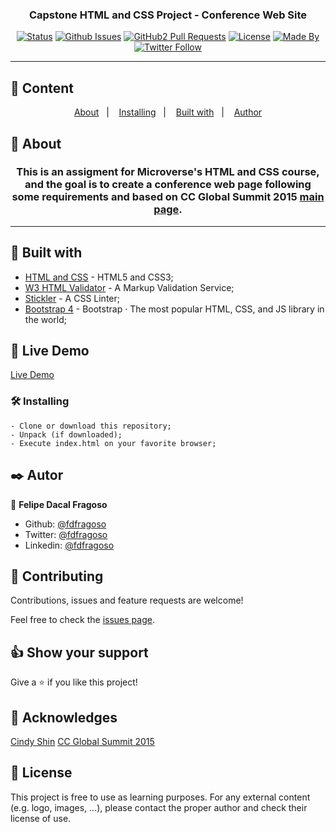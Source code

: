 <h3 align="center">Capstone HTML and CSS Project - Conference Web Site</h3>

<div align="center">

[![Status](https://img.shields.io/badge/status-active-success.svg)]()
[![Github Issues](https://img.shields.io/badge/GitHub-Issues-orange)](https://github.com/fdfragoso/capstone-conference-page/issues)
[![GitHub2 Pull Requests](https://img.shields.io/badge/GitHub-Pull%20Requests-blue)](https://github.com/fdfragoso/capstone-conference-page/pulls)
[![License](https://img.shields.io/badge/license-MIT-blue.svg)](/LICENSE)
[![Made By](https://img.shields.io/badge/Made%20By-Felipe%20Fragoso-brightgreen)](https://github.com/fdfragoso)
[![Twitter Follow](https://img.shields.io/twitter/follow/fdfragoso?label=Follow%20Felipe%20on%20Twitter&style=social)](https://twitter.com/fdfragoso)

</div>

---

## 📝 Content
<p align="center">
<a href="#about">About</a>&nbsp;&nbsp;&nbsp;|&nbsp;&nbsp;&nbsp;
<a href="#installing">Installing</a>&nbsp;&nbsp;&nbsp;|&nbsp;&nbsp;&nbsp;
<a href="#built_using">Built with</a>&nbsp;&nbsp;&nbsp;|&nbsp;&nbsp;&nbsp;
<a href="#authors">Author</a>
</p>


## 🧐 About <a name = "about"></a>
<h3 align="center"> This is an assigment for Microverse's HTML and CSS course, and the goal is to create a conference web page following some requirements and based on CC Global Summit 2015 <a href="https://www.behance.net/gallery/29845175/CC-Global-Summit-2015">main page</a>.</h3>

---

## 🔧 Built with<a name = "built_using"></a>

- [HTML and CSS](https://www.w3schools.com/) - HTML5 and CSS3;
- [W3 HTML Validator](https://validator.w3.org/) - A Markup Validation Service;
- [Stickler](https://stickler-ci.com) - A CSS Linter;
- [Bootstrap 4](https://getbootstrap.com/) - Bootstrap · The most popular HTML, CSS, and JS library in the world;

## 🔴 Live Demo

[Live Demo](https://rawcdn.githack.com/fdfragoso/capstone-conference-page/d04c5292487ab8df5e104f0f42921b203183a3a6/index.html)

### 🛠 Installing <a name = "installing"></a>

```
- Clone or download this repository;
- Unpack (if downloaded);
- Execute index.html on your favorite browser;

```
## ✒️  Autor <a name = "author"></a>

👤 **Felipe Dacal Fragoso**

- Github: [@fdfragoso](https://github.com/fdfragoso)
- Twitter: [@fdfragoso](https://twitter.com/fdfragoso)
- Linkedin: [@fdfragoso](https://www.linkedin.com/in/fdfragoso/)

## 🤝 Contributing

Contributions, issues and feature requests are welcome!

Feel free to check the [issues page](https://github.com/fdfragoso/capstone-conference-page/issues).

## 👍 Show your support

Give a ⭐️ if you like this project!

## 📝 Acknowledges

[Cindy Shin](https://www.behance.net/adagio07)
[CC Global Summit 2015](https://www.behance.net/gallery/29845175/CC-Global-Summit-2015) 

## 📝 License

This project is free to use as learning purposes. For any external content (e.g. logo, images, ...), please contact the proper author and check their license of use.